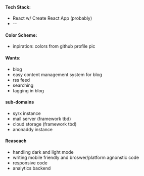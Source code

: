#### Tech Stack:
* React w/ Create React App (probably)
* --

#### Color Scheme:
* inpiration: colors from github profile pic

#### Wants:
* blog
* easy content management system for blog
* rss feed
* searching
* tagging in blog

#### sub-domains
* syrx instance
* mail server (framework tbd)
* cloud storage (framework tbd)
* anonaddy instance

#### Reaseach
* handling dark and light mode
* writing mobile friendly and broswer/platform agnonstic code
* responsive code
* analytics backend
